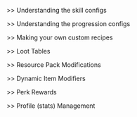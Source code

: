 \>\> Understanding the skill configs

\>\> Understanding the progression configs

\>\> Making your own custom recipes

\>\> Loot Tables

\>\> Resource Pack Modifications

\>\> Dynamic Item Modifiers

\>\> Perk Rewards

\>\> Profile (stats) Management